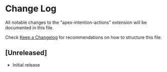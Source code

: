# Change Log

All notable changes to the "apex-intention-actions" extension will be documented in this file.

Check [Keep a Changelog](http://keepachangelog.com/) for recommendations on how to structure this file.

## [Unreleased]

- Initial release